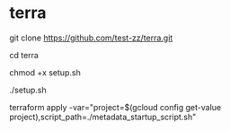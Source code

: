 # terra

git clone https://github.com/test-zz/terra.git

cd terra

chmod +x setup.sh

./setup.sh

terraform apply -var="project=$(gcloud config get-value project),script_path=./metadata_startup_script.sh"
